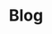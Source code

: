 ---
layout: page
title: Blog
permalink: /blog/
hero_title: BCO Grows
hero_text: CCheck out the latest about what's going on at 'the Orchard.' Feeling inspired after reading through a few posts? Have some ideas? Reach out to us!
hero_button:
  href: https://forms.gle/8x5LWC13sEhXippc8
  text: Holler at us
  target_blank: true
sections:
  - id: blog-posts
    title: "Latest Posts"
content:
      - >
        {% for post in site.posts limit:5 %}
        ### [{{ post.title }}]({{ post.url }})
        _{{ post.date | date: '%B %d, %Y' }}_

        {{ post.excerpt }}
        {% endfor %}
---
